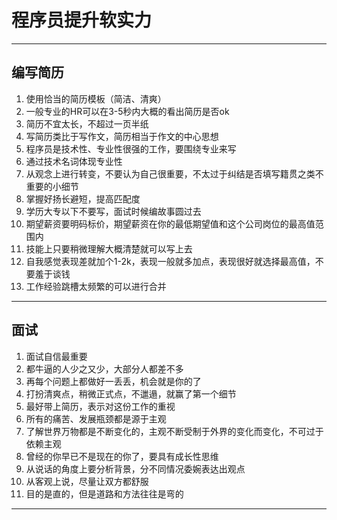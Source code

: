 # 程序员提升软实力

---

## 编写简历

1. 使用恰当的简历模板（简洁、清爽） 
2. 一般专业的HR可以在3-5秒内大概的看出简历是否ok
3. 简历不宜太长，不超过一页半纸
4. 写简历类比于写作文，简历相当于作文的中心思想
5. 程序员是技术性、专业性很强的工作，要围绕专业来写
6. 通过技术名词体现专业性
7. 从观念上进行转变，不要认为自己很重要，不太过于纠结是否填写籍贯之类不重要的小细节
8. 掌握好扬长避短，提高匹配度
9. 学历大专以下不要写，面试时候编故事圆过去
10. 期望薪资要明码标价，期望薪资在你的最低期望值和这个公司岗位的最高值范围内
11. 技能上只要稍微理解大概清楚就可以写上去
12. 自我感觉表现差就加个1-2k，表现一般就多加点，表现很好就选择最高值，不要羞于谈钱
13. 工作经验跳槽太频繁的可以进行合并

---

## 面试

1. 面试自信最重要
2. 都牛逼的人少之又少，大部分人都差不多
3. 再每个问题上都做好一丢丢，机会就是你的了
4. 打扮清爽点，稍微正式点，不邋遢，就赢了第一个细节
5. 最好带上简历，表示对这份工作的重视
6. 所有的痛苦、发展瓶颈都是源于主观
7. 了解世界万物都是不断变化的，主观不断受制于外界的变化而变化，不可过于依赖主观
8. 曾经的你早已不是现在的你了，要具有成长性思维
9. 从说话的角度上要分析背景，分不同情况委婉表达出观点
10. 从客观上说，尽量让双方都舒服
11. 目的是直的，但是道路和方法往往是弯的

---



